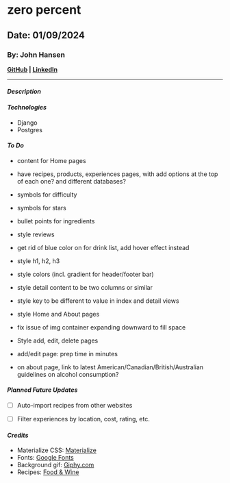 # zero percent
## Date: 01/09/2024
### By: John Hansen
**[GitHub](https://github.com/johnhansengit) | [LinkedIn](https://www.linkedin.com/in/jhansen-software-engineer/)**
***
#### **_Description_**


#### **_Technologies_**
- Django
- Postgres


#### **_To Do_**
- content for Home pages

- have recipes, products, experiences pages, with add options at the top of each one? and different databases?

- symbols for difficulty
- symbols for stars

- bullet points for ingredients
- style reviews
- get rid of blue color on <a> for drink list, add hover effect instead
- style h1, h2, h3
- style colors (incl. gradient for header/footer bar)
- style detail content to be two columns or similar
- style key to be different to value in index and detail views
- style Home and About pages
- fix issue of img container expanding downward to fill space
- Style add, edit, delete pages
- add/edit page: prep time in minutes

- on about page, link to latest American/Canadian/British/Australian guidelines on alcohol consumption?


#### **_Planned Future Updates_**
- [ ] Auto-import recipes from other websites
- [ ] Filter experiences by location, cost, rating, etc.


#### **_Credits_**
- Materialize CSS: [Materialize](materializecss.com)
- Fonts: [Google Fonts](fonts.google.com)
- Background gif: [Giphy.com](https://giphy.com/)
- Recipes: [Food & Wine](https://www.foodandwine.com/best-non-alcoholic-cocktails-7091945)

